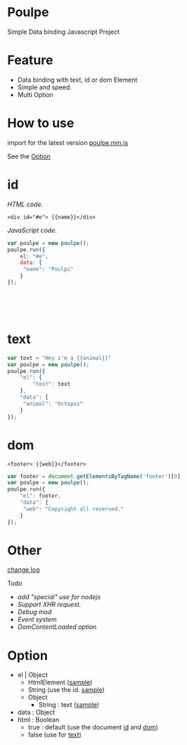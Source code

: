 Poulpe 
===
Simple Data binding Javascript Project

# Feature
  - Data binding with text, id or dom Element
  - Simple and speed.
  - Multi Option

# How to use
import for the latest version 
[poulpe.min.js](https://unpkg.com/poulpe@latest/dist/poulpe.min.js)

See the [Option](#option)

# id
*HTML code*.<br />
```
<div id="#e"> {{name}}</div>
```

*JavaScript code*. 
```JavaScript
var poulpe = new poulpe();
poulpe.run({
	el: "#e",
	data: {
	 "name": "Poulpi"
	}
});
```
<br /><br /><br />

text
===

```JavaScript
var text = "Hey i'm a {{animal}}"
var poulpe = new poulpe();
poulpe.run({
	"el": {
		"text": text
	},
	"data": {
	 "animal": "Octopus"
	}
});
```

dom
===
```
<footer> {{web}}</footer>
```

```JavaScript
var footer = document.getElementsByTagName('footer')[0]
var poulpe = new poulpe();
poulpe.run({
	"el": footer,
	"data": {
	 "web": "Copyright all reserved."
	}
});
```


  Other
===
 [change log](https://github.com/Poulpinounette/Poulpe/blob/master/CHANGELOG.md)

Todo
- *add "special" use for nodejs*
- *Support XHR request.*
- *Debug mod*
- *Event system*
- *DomContentLoaded option*



# Option

- el | Object
	- HtmlElement ([sample](#dom))
	- String (use the id. [sample](#id))
	- Object 
		- String : text ([sample](#text))
- data : Object
- html : Boolean
	- true : default (use the document [id](#id) and [dom](#dom))
	- false (use for [text](#text))